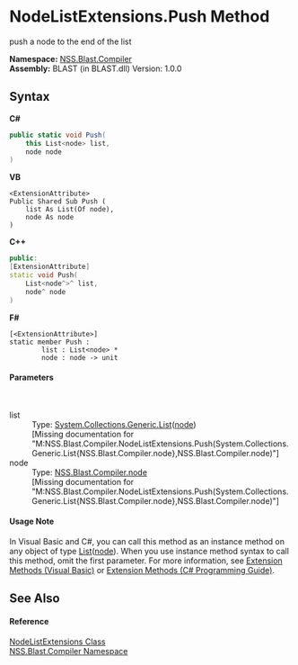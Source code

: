# NodeListExtensions.Push Method 
 

push a node to the end of the list

**Namespace:**&nbsp;<a href="26a25caa-f50b-92ad-f15c-dbb9db1493ae">NSS.Blast.Compiler</a><br />**Assembly:**&nbsp;BLAST (in BLAST.dll) Version: 1.0.0

## Syntax

**C#**<br />
``` C#
public static void Push(
	this List<node> list,
	node node
)
```

**VB**<br />
``` VB
<ExtensionAttribute>
Public Shared Sub Push ( 
	list As List(Of node),
	node As node
)
```

**C++**<br />
``` C++
public:
[ExtensionAttribute]
static void Push(
	List<node^>^ list, 
	node^ node
)
```

**F#**<br />
``` F#
[<ExtensionAttribute>]
static member Push : 
        list : List<node> * 
        node : node -> unit 

```


#### Parameters
&nbsp;<dl><dt>list</dt><dd>Type: <a href="https://docs.microsoft.com/dotnet/api/system.collections.generic.list-1" target="_blank" rel="noopener noreferrer">System.Collections.Generic.List</a>(<a href="7dc9b7e9-64ad-f224-ae1a-4e6639739f56">node</a>)<br />\[Missing <param name="list"/> documentation for "M:NSS.Blast.Compiler.NodeListExtensions.Push(System.Collections.Generic.List{NSS.Blast.Compiler.node},NSS.Blast.Compiler.node)"\]</dd><dt>node</dt><dd>Type: <a href="7dc9b7e9-64ad-f224-ae1a-4e6639739f56">NSS.Blast.Compiler.node</a><br />\[Missing <param name="node"/> documentation for "M:NSS.Blast.Compiler.NodeListExtensions.Push(System.Collections.Generic.List{NSS.Blast.Compiler.node},NSS.Blast.Compiler.node)"\]</dd></dl>

#### Usage Note
In Visual Basic and C#, you can call this method as an instance method on any object of type <a href="https://docs.microsoft.com/dotnet/api/system.collections.generic.list-1" target="_blank" rel="noopener noreferrer">List</a>(<a href="7dc9b7e9-64ad-f224-ae1a-4e6639739f56">node</a>). When you use instance method syntax to call this method, omit the first parameter. For more information, see <a href="https://docs.microsoft.com/dotnet/visual-basic/programming-guide/language-features/procedures/extension-methods" target="_blank" rel="noopener noreferrer">Extension Methods (Visual Basic)</a> or <a href="https://docs.microsoft.com/dotnet/csharp/programming-guide/classes-and-structs/extension-methods" target="_blank" rel="noopener noreferrer">Extension Methods (C# Programming Guide)</a>.

## See Also


#### Reference
<a href="eac29d29-e73a-f80b-4118-bd5cd3dda230">NodeListExtensions Class</a><br /><a href="26a25caa-f50b-92ad-f15c-dbb9db1493ae">NSS.Blast.Compiler Namespace</a><br />